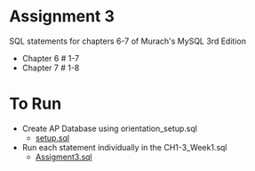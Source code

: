 # Assignment 3
SQL statements for chapters 6-7 of Murach's MySQL 3rd Edition
* Chapter 6 # 1-7
* Chapter 7 # 1-8

# To Run
* Create AP Database using orientation_setup.sql
    * [setup.sql](../database_build_files/setup.sql)
* Run each statement individually in the CH1-3_Week1.sql
    * [Assigment3.sql](Assigment3.sql)
